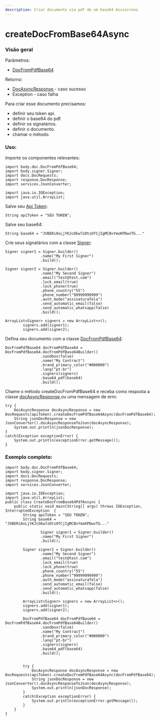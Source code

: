 ```yaml
---
description: Criar documento via pdf de um base64 Assincrono
---
```


# createDocFromBase64Async

### Visão geral

Parâmetros:&#x20;

* [DocFromPdfBase64](../classes-usadas/body/docfrompdfbase64.md)

Retorno:

* [DocAsyncResponse ](../classes-usadas/response/docasyncresponse.md)- caso sucesso
* Exception - caso falha

Para criar esse documento precisamos:

* definir seu token api.
* definir o base64 do pdf.
* definir os signatários.
* definir o documento.
* chamar o método.

### Uso:

Importe os componentes relevantes:

```
import body.doc.DocFromPdfBase64;
import body.signer.Signer;
import docs.DocRequests;
import response.DocResponse;
import services.JsonConverter;

import java.io.IOException;
import java.util.ArrayList;
```

Salve seu [Api Token](../../../../):

```
String apiToken = "SEU TOKEN";
```

Salve seu base64:

```
String base64 = "JVBERi0xLjYKJcOkw7zDtsOfCjIgMCBvYmoKPDwvTG..."
```

Crie seus signatários com a classe [Signer](../classes-usadas/body/signer.md):

```
Signer signer1 = Signer.builder()
                .name("My First Signer")
                .build();

Signer signer2 = Signer.builder()
                .name("My Second Signer")
                .email("test@test.com")
                .lock_email(true)
                .lock_phone(true)
                .phone_country("55")
                .phone_number("99999999999")
                .auth_mode("assinaturaTela")
                .send_automatic_email(false)
                .send_automatic_whatsapp(false)
                .build();
                
ArrayList<Signer> signers = new ArrayList<>();
        signers.add(signer1);
        signers.add(signer2);
```

Defina seu documento com a classe [DocFromPdfBase64](../classes-usadas/body/docfrompdfbase64.md):

```
DocFromPdfBase64 docFromPdfBase64 = DocFromPdfBase64.docFromPdfBase64Builder()
                .sandbox(false)
                .name("My Contract")
                .brand_primary_color("#000000")
                .lang("pt-br")
                .signers(signers)
                .base64_pdf(base64)
                .build();

```

Chame o método createDocFromPdfBase64 e receba como resposta a classe [docAsyncResponse  ](../classes-usadas/response/docasyncresponse.md)ou uma mensagem de erro:

```
try {
    DocAsyncResponse docAsyncResponse = new DocRequests(apiToken).createDocFromPdfBase64Async(docFromPdfBase64);
    String jsonDocResponse = new JsonConverter().docAsyncResponseToJson(docAsyncResponse);
    System.out.println(jsonDocResponse);
}
catch(Exception exceptionError) {
    System.out.println(exceptionError.getMessage());
}
```

### Exemplo completo:

```
import body.doc.DocFromPdfBase64;
import body.signer.Signer;
import docs.DocRequests;
import response.DocResponse;
import services.JsonConverter;

import java.io.IOException;
import java.util.ArrayList;
public class CreateDocFromBase64PdfAssync {
    public static void main(String[] args) throws IOException, InterruptedException  {
        String apiToken = "SEU TOKEN";
        String base64 = "JVBERi0xLjYKJcOkw7zDtsOfCjIgMCBvYmoKPDwvTG..."

                Signer signer1 = Signer.builder()
                .name("My First Signer")
                .build();

        Signer signer2 = Signer.builder()
                .name("My Second Signer")
                .email("test@test.com")
                .lock_email(true)
                .lock_phone(true)
                .phone_country("55")
                .phone_number("99999999999")
                .auth_mode("assinaturaTela")
                .send_automatic_email(false)
                .send_automatic_whatsapp(false)
                .build();

        ArrayList<Signer> signers = new ArrayList<>();
        signers.add(signer1);
        signers.add(signer2);

        DocFromPdfBase64 docFromPdfBase64 = DocFromPdfBase64.docFromPdfBase64Builder()
                .sandbox(false)
                .name("My Contract")
                .brand_primary_color("#000000")
                .lang("pt-br")
                .signers(signers)
                .base64_pdf(base64)
                .build();


        try {
            DocAsyncResponse docAsyncResponse = new DocRequests(apiToken).createDocFromPdfBase64Async(docFromPdfBase64);
            String jsonDocResponse = new JsonConverter().docAsyncResponseToJson(docAsyncResponse);
            System.out.println(jsonDocResponse);
        }
        catch(Exception exceptionError) {
            System.out.println(exceptionError.getMessage());
        }
    }
}
```
